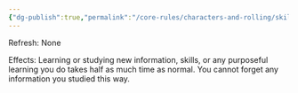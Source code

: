 ```yaml
---
{"dg-publish":true,"permalink":"/core-rules/characters-and-rolling/skills-and-flaws/skill-list/intelect/rank-2/quick-learner/"}
---
```


Refresh: None

Effects:
Learning or studying new information, skills, or any purposeful learning you do takes half as much time as normal. You cannot forget any information you studied this way.